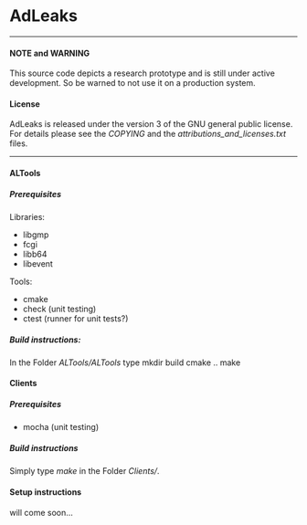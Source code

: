 AdLeaks
=======

---

#### NOTE and WARNING
This source code depicts a research prototype and is still under active development. So be warned to not use it on a production system.

#### License
AdLeaks is released under the version 3 of the GNU general public license. For details please see the *COPYING* and 
the *attributions_and_licenses.txt* files.

---

#### ALTools
##### Prerequisites
Libraries:

* libgmp
* fcgi
* libb64
* libevent

Tools:

  * cmake
  * check (unit testing)
  * ctest (runner for unit tests?)

##### Build instructions:
In the Folder *ALTools/ALTools* type
	mkdir build
	cmake ..
	make

#### Clients
##### Prerequisites
* mocha (unit testing)

##### Build instructions
Simply type *make* in the Folder *Clients/*.

#### Setup instructions
will come soon...